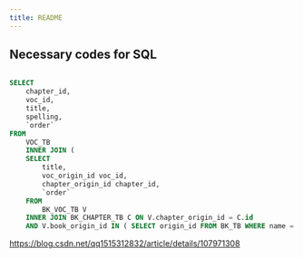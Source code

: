 ```yaml
---
title: README
---
```


## Necessary codes for SQL

```sql

SELECT
	chapter_id,
	voc_id,
	title,
	spelling,
	`order`
FROM
	VOC_TB
	INNER JOIN (
	SELECT
		title,
		voc_origin_id voc_id,
		chapter_origin_id chapter_id,
		`order`
	FROM
		BK_VOC_TB V
	INNER JOIN BK_CHAPTER_TB C ON V.chapter_origin_id = C.id 
	AND V.book_origin_id IN ( SELECT origin_id FROM BK_TB WHERE name = '2024恋练有词考研英语词汇' )) AS tmp ON VOC_TB.origin_id = tmp.voc_id

```

https://blog.csdn.net/qq1515312832/article/details/107971308

